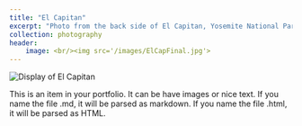 ```yaml
---
title: "El Capitan"
excerpt: "Photo from the back side of El Capitan, Yosemite National Park, California. <br/><img src='/images/ElCapFinal.jpg'>"
collection: photography
header:
    image: <br/><img src='/images/ElCapFinal.jpg'>
---
```


![Display of El Capitan](/images/ElCapFinal.jpg)

This is an item in your portfolio. It can be have images or nice text. If you name the file .md, it will be parsed as markdown. If you name the file .html, it will be parsed as HTML. 
